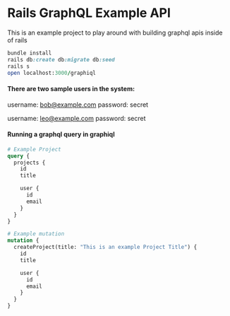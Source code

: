# Rails GraphQL Example API

This is an example project to play around with building graphql apis inside of rails

```ruby
bundle install
rails db:create db:migrate db:seed
rails s
open localhost:3000/graphiql
```
#### There are two sample users in the system:

username: bob@example.com
password: secret

username: leo@example.com
password: secret

#### Running a graphql query in graphiql

```graphql
# Example Project
query {
  projects {
    id
    title

    user {
      id
      email
    }
  }
}

# Example mutation
mutation {
  createProject(title: "This is an example Project Title") {
    id
    title

    user {
      id
      email
    }
  }
}
```
